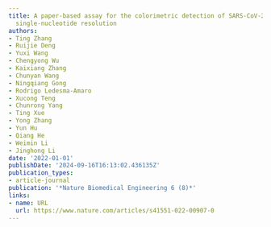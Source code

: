 ```yaml
---
title: A paper-based assay for the colorimetric detection of SARS-CoV-2 variants at
  single-nucleotide resolution
authors:
- Ting Zhang
- Ruijie Deng
- Yuxi Wang
- Chengyong Wu
- Kaixiang Zhang
- Chunyan Wang
- Ningqiang Gong
- Rodrigo Ledesma-Amaro
- Xucong Teng
- Chunrong Yang
- Ting Xue
- Yong Zhang
- Yun Hu
- Qiang He
- Weimin Li
- Jinghong Li
date: '2022-01-01'
publishDate: '2024-09-16T16:13:02.436135Z'
publication_types:
- article-journal
publication: '*Nature Biomedical Engineering 6 (8)*'
links:
- name: URL
  url: https://www.nature.com/articles/s41551-022-00907-0
---
```

